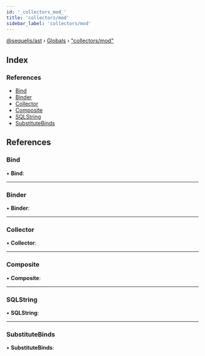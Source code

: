 ```yaml
---
id: '_collectors_mod_'
title: 'collectors/mod'
sidebar_label: 'collectors/mod'
---
```


[@sequeljs/ast](../index.md) › [Globals](../globals.md) ›
["collectors/mod"](_collectors_mod_.md)

## Index

### References

- [Bind](_collectors_mod_.md#bind)
- [Binder](_collectors_mod_.md#binder)
- [Collector](_collectors_mod_.md#collector)
- [Composite](_collectors_mod_.md#composite)
- [SQLString](_collectors_mod_.md#sqlstring)
- [SubstituteBinds](_collectors_mod_.md#substitutebinds)

## References

### Bind

• **Bind**:

---

### Binder

• **Binder**:

---

### Collector

• **Collector**:

---

### Composite

• **Composite**:

---

### SQLString

• **SQLString**:

---

### SubstituteBinds

• **SubstituteBinds**:
